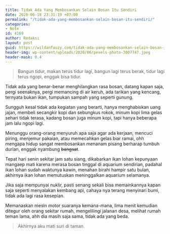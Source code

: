 ```yaml
---
title: Tidak Ada Yang Membosankan Selain Bosan Itu Sendiri
date: 2020-06-18 23:31:19 +07:00
permalink: "/tidak-ada-yang-membosankan-selain-bosan-itu-sendiri/"
categories:
- Note
id: 4169
author: Redaksi
layout: post
guid: https://wildanfauzy.com/tidak-ada-yang-membosankan-selain-bosan-itu-sendiri/
header-img: wp-content/uploads/2020/06/pexels-photo-3807747.jpeg
header-mask: 0.4
---
```


<blockquote class="wp-block-quote">
  <p>
    Bangun tidur, makan terus tidur lagi, bangun lagi terus berak, tidur lagi terus ngopi, enggak bisa tidur.
  </p>
</blockquote>

Tidak ada yang benar-benar menghilangkan rasa bosan, datang kapan saja, pergi seenaknya, pergi memancing di air keruh, ada tarikan yang kencang, ternyata bukan ikan, tumpukan sampah yang seperti gunung.

Sungguh kesal tidak ada kegiatan yang berarti, hanya menghabiskan uang jajan, membeli secangkir kopi dan sebungkus rokok, minum kopi lima gelas sehari tidak terasa, kadang bosan juga minum kopi, tapi hanya beberapa jam lalu ngopi lagi.

Menunggu orang-orang menyuruh apa saja agar ada kerjaan, mencuci piring, menjemur pakaian, atau memecahkan gelas biar ramai, ohh mengapa hidup sangat membosankan menanam pisang berharap tumbuh durian, enggak nyambung <del>bangsat</del>.

Tepat hari senin sekitar jam satu siang, dikabarkan ikan lohan kepunyaan mangaep mati karena merasa bosan tinggal di aquarium sendirian, padahal ikan lohan sudah waktunya kawin, menahan birahi hampir satu bulan, akhirnya ikan lohan memutuskan meninggalkan aquarium selamanya.

Jika saja mempunyai nuklir, pasti senang sekali bisa memainkannya kapan saja seperti menyalakan kembang api, cahaya nya terang menyinari bumi, tidak ada lagi rasa kesepian.

Memanaskan mesin motor suaranya kemana-mana, lima menit kemudian ditegur oleh orang sekitar rumah, mengelilingi jalanan desa, melihat rumah teman lama, ahh dia masih saja sama, tidak ada yang beda.

<blockquote class="wp-block-quote">
  <p>
    Akhirnya aku mati suri di taman.
  </p>
</blockquote>